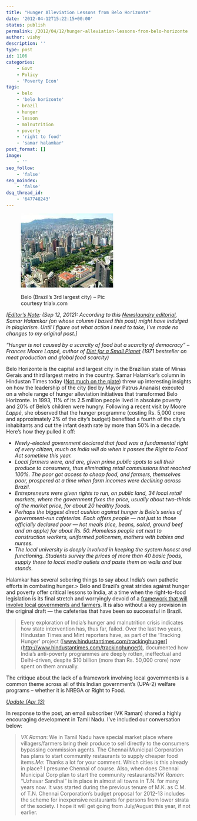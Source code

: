```yaml
---
title: "Hunger Alleviation Lessons from Belo Horizonte"
date: '2012-04-12T15:22:15+00:00'
status: publish
permalink: /2012/04/12/hunger-alleviation-lessons-from-belo-horizonte
author: vishy
description: ''
type: post
id: 1106
categories:
    - Govt
    - Policy
    - 'Poverty Econ'
tags:
    - belo
    - 'belo horizonte'
    - brazil
    - hunger
    - lesson
    - malnutrition
    - poverty
    - 'right to food'
    - 'samar halamkar'
post_format: []
image:
    - ''
seo_follow:
    - 'false'
seo_noindex:
    - 'false'
dsq_thread_id:
    - '647748243'
---
```

<figure aria-describedby="caption-attachment-1110" class="wp-caption alignleft" id="attachment_1110" style="width: 251px">

[![](../../../../uploads/2012/04/belo_aerial_view_trialx_com.jpg "belo_aerial_view_trialx_com")](../../../../uploads/2012/04/belo_aerial_view_trialx_com.jpg)<figcaption class="wp-caption-text" id="caption-attachment-1110">Belo (Brazil’s 3rd largest city) – Pic courtesy trialx.com</figcaption></figure>

*\[<span style="text-decoration: underline;">Editor’s Note</span>: (Sep 12, 2012): According to this [Newslaundry editorial](http://www.newslaundry.com/2012/09/all-facts-no-conjecture/), Samar Halamkar (on whose column I based this post) might have indulged in plagiarism. Until I figure out what action I need to take, I’ve made no changes to my original post.\]*

*“Hunger is not caused by a scarcity of food but a scarcity of democracy”* *– Frances Moore Lappé, author of [Diet for a Small Planet](http://www.amazon.com/Diet-Small-Planet-Anniversary-Edition/dp/0345321200) (1971 bestseller on meat production and global food scarcity)*

Belo Horizonte is the capital and largest city in the Brazilian state of Minas Gerais and third largest metro in the country. Samar Halamkar’s column in Hindustan Times today ([Not much on the plate](http://www.hindustantimes.com/News-Feed/Samar/Not-much-on-the-plate/Article1-839106.aspx)) threw up interesting insights on how the leadership of the city (led by Mayor Patrus Ananais) executed on a whole range of hunger alleviation initiatives that transformed Belo Horizonte. In 1993, 11% of its 2.5 million people lived in absolute poverty and 20% of Belo’s children were hungry. Following a recent visit by Moore *Lappé*, she observed that the hunger programme (costing Rs. 5,000 crore and approximately 2% of the city’s budget) benefited a fourth of the city’s inhabitants and cut the infant death rate by more than 50% in a decade. Here’s how they pulled it off:

- *Newly-elected government declared that food was a fundamental right of every citizen, much as India will do when it passes the Right to Food Act sometime this year.*
- *Local farmers were, and are, given prime public spots to sell their produce to consumers, thus eliminating retail commissions that reached 100%. The poor got access to cheap food, and farmers, themselves poor, prospered at a time when farm incomes were declining across Brazil.*
- *Entrepreneurs were given rights to run, on public land, 34 local retail markets, where the government fixes the price, usually about two-thirds of the market price, for about 20 healthy foods.*
- *Perhaps the biggest direct cushion against hunger is Belo’s series of government-run cafeterias. Each offers people — not just to those officially declared poor — hot meals (rice, beans, salad, ground beef and an apple) for about Rs. 50. Homeless people eat next to construction workers, uniformed policemen, mothers with babies and nurses.*
- *The local university is deeply involved in keeping the system honest and functioning. Students survey the prices of more than 40 basic foods, supply these to local media outlets and paste them on walls and bus stands.*

Halamkar has several sobering things to say about India’s own pathetic efforts in combating hunger.> Belo and Brazil’s great strides against hunger and poverty offer critical lessons to India, at a time when the right-to-food legislation is its final stretch and worryingly devoid of a <span style="text-decoration: underline;">framework that will involve local governments and farmers</span>. It is also without a key provision in the original draft — the cafeterias that have been so successful in Brazil.
> 
> Every exploration of India’s hunger and malnutrition crisis indicates how state intervention has, thus far, failed. Over the last two years, Hindustan Times and Mint reporters have, as part of the ‘Tracking Hunger’ project ([www.hindustantimes.com/trackinghunger](http://www.hindustantimes.com/trackinghunger)), documented how India’s anti-poverty programmes are deeply rotten, ineffectual and Delhi-driven, despite $10 billion (more than Rs. 50,000 crore) now spent on them annually.

The critique about the lack of a framework involving local governments is a common theme across all of this Indian government’s (UPA-2) welfare programs – whether it is NREGA or Right to Food.

<span style="text-decoration: underline;">*Update (Apr 13)*</span>

In response to the post, an email subscriber (VK Raman) shared a highly encouraging development in Tamil Nadu. I’ve included our conversation below:

> *VK Raman*: We in Tamil Nadu have special market place where villagers/farmers bring their produce to sell directly to the consumers bypassing commission agents. The Chennai Municipal Corporation has plans to start community restaurants to supply cheaper food items.*Me*: Thanks a lot for your comment. Which cities is this already in place? I presume Chennai of course. Also, when does Chennai Municipal Corp plan to start the community restaurants?*VK Raman*: “Uzhavar Sandhai” is in place in almost all towns in T.N. for many years now. It was started during the previous tenure of M.K. as C.M. of T.N. Chennai Corporation’s budget proposal for 2012-13 includes the scheme for inexpensive restaurants for persons from lower strata of the society. I hope it will get going from July/August this year, if not earlier.

